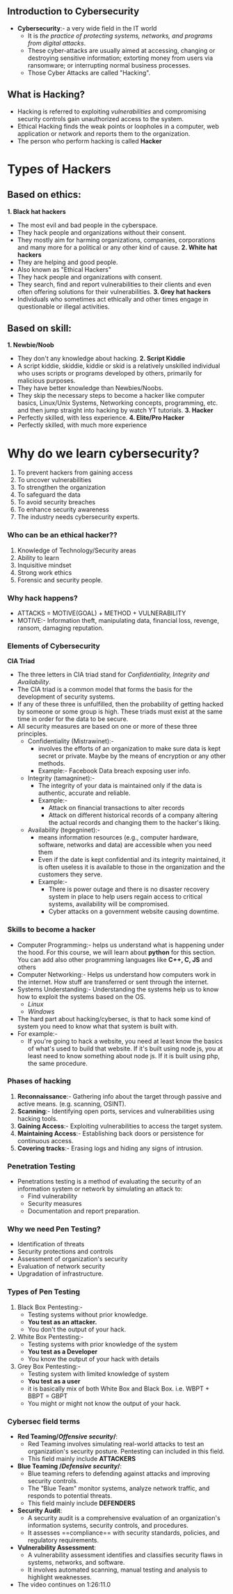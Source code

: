 ## Introduction to Cybersecurity
- **Cybersecurity**:- a very wide field in the IT world
    - It is *the practice of protecting systems, networks, and programs from digital attacks*.
    - These cyber-attacks are usually aimed at accessing, changing or destroying sensitive information; extorting money from users via ransomware; or interrupting normal business processes.
    - Those Cyber Attacks are called "Hacking".  
## What is Hacking?
- Hacking is referred to exploiting *vulnerabilities* and compromising security controls gain unauthorized access to the system. 
- Ethical Hacking finds the weak points or loopholes in a computer, web application or network and reports them to the organization.
- The person who perform hacking is called **Hacker**
# Types of Hackers
## Based on ethics:
**1. Black hat hackers**
- The most evil and bad people in the cyberspace.
- They hack people and organizations without their consent.
- They mostly aim for harming organizations, companies, corporations and many more for a political or any other kind of cause.
**2. White hat hackers**
- They are helping and good people.
- Also known as "Ethical Hackers"
- They hack people and organizations with consent.
- They search, find and report vulnerabilities to their clients and even often offering solutions for their vulnerabilities.
**3. Grey hat hackers**
- Individuals who sometimes act ethically and other times engage in questionable or illegal activities.
## Based on skill:
**1. Newbie/Noob**
- They don't any knowledge about hacking.
**2. Script Kiddie**
- A script kiddie, skiddie, kiddie or skid is a relatively unskilled individual who uses scripts or programs developed by others, primarily for malicious purposes.
- They have better knowledge than Newbies/Noobs.
- They skip the necessary steps to become a hacker like computer basics, Linux/Unix Systems, Networking concepts, programming, etc. and then jump straight into hacking by watch YT tutorials.
**3. Hacker**
- Perfectly skilled, with less experience.
**4. Elite/Pro Hacker**
- Perfectly skilled, with much more experience
# Why do we learn cybersecurity?
1. To prevent hackers from gaining access
2. To uncover vulnerabilities
3. To strengthen the organization
4. To safeguard the data
5. To avoid security breaches
6. To enhance security awareness
7. The industry needs cybersecurity experts.
### Who can be an ethical hacker??
1. Knowledge of Technology/Security areas
2. Ability to learn
3. Inquisitive mindset
4. Strong work ethics
5. Forensic and security people.
### Why hack happens?
- ATTACKS = MOTIVE(GOAL) + METHOD + VULNERABILITY
- MOTIVE:- Information theft, manipulating data, financial loss, revenge, ransom, damaging reputation.
### Elements of Cybersecurity
**CIA Triad**
- The three letters in CIA triad stand for *Confidentiality, Integrity and Availability*.
- The CIA triad is a common model that forms the basis for the development of security systems.
- If any of these three is unfulfilled, then the probability of getting hacked by someone or some group is high. These triads must exist at the same time in order for the data to be secure.
- All security measures are based on one or more of these three principles.
	- Confidentiality (Mistrawinet):- 
		- involves the efforts of an organization to make sure data is kept secret or private. Maybe by the means of encryption or any other methods.
		- Example:- Facebook Data breach exposing user info. 
	- Integrity (tamagninet):- 
		- The integrity of your data is maintained only if the data is authentic, accurate and reliable.
		- Example:- 
			- Attack on financial transactions to alter records
			- Attack on different historical records of a company altering the actual records and changing them to the hacker's liking.
	- Availability (tegegninet):- 
		- means information resources (e.g., computer hardware, software, networks and data) are accessible when you need them
		- Even if the date is kept confidential and its integrity maintained, it is often useless it is available to those in the organization and the customers they serve.
		- Example:- 
			- There is power outage and there is no disaster recovery system in place to help users regain access to critical systems, availability will be compromised.
			- Cyber attacks on a government website causing downtime.
### Skills to become a hacker
- Computer Programming:- helps us understand what is happening under the hood. For this course, we will learn about **python** for this section. You can add also other programming languages like **C++, C, JS** and others
- Computer Networking:- Helps us understand how computers work in the internet. How stuff are transferred or sent through the internet.
- Systems Understanding:- Understanding the systems help us to know how to exploit the systems based on the OS.
	- *Linux*
	- *Windows*
- The hard part about hacking/cybersec, is that to hack some kind of system you need to know what that system is built with. 
- For example:-
	- If you're going to hack a website, you need at least know the basics of what's used to build that website. If it's built using node js, you at least need to know something about node js. If it is built using php, the same procedure.  
### Phases of hacking
1. **Reconnaissance**:- Gathering info about the target through passive and active means. (e.g. scanning, OSINT).
2. **Scanning**:- Identifying open ports, services and vulnerabilities using hacking tools.
3. **Gaining Access**:- Exploiting vulnerabilities to access the target system.
4. **Maintaining Access**:- Establishing back doors or persistence for continuous access.
5. **Covering tracks**:- Erasing logs and hiding any signs of intrusion.
### Penetration Testing
- Penetrations testing is a method of evaluating the security of an information system or network by simulating an attack to:
	- Find vulnerability
	- Security measures
	- Documentation and report preparation.
### Why we need Pen Testing?
- Identification of threats
- Security protections and controls
- Assessment of organization's security
- Evaluation of network security
- Upgradation of infrastructure.
### Types of Pen Testing
1. Black Box Pentesting:- 
	- Testing systems without prior knowledge. 
	- **You test as an attacker.**
	- You don't the output of your hack.
2. White Box Pentesting:-
	- Testing systems with prior knowledge of the system
	- **You test as a Developer**
	- You know the output of your hack with details
3. Grey Box Pentesting:- 
	- Testing system with limited knowledge of system
	- **You test as a user**
	- it is basically mix of both White Box and Black Box. i.e. WBPT + BBPT = GBPT
	- You might or might not know the output of your hack.
### Cybersec field terms
- **Red Teaming/*Offensive security*/**: 
	- Red Teaming involves simulating real-world attacks to test an organization's security posture. Pentesting can included in this field.
	- This field mainly include **ATTACKERS**
- **Blue Teaming /*Defensive security*/**: 
	- Blue teaming refers to defending against attacks and improving security controls. 
	- The "Blue Team" monitor systems, analyze network traffic, and responds to potential threats.
	- This field mainly include **DEFENDERS**
- **Security Audit**: 
	- A security audit is a comprehensive evaluation of an organization's information systems, security controls, and procedures.
	- It assesses ==compliance== with security standards, policies, and regulatory requirements.
- **Vulnerability Assessment**:
	- A vulnerability assessment identifies and classifies security flaws in systems, networks, and software.
	- It involves automated scanning, manual testing and analysis to highlight weaknesses.
 - The video continues on 1:26:11.0
